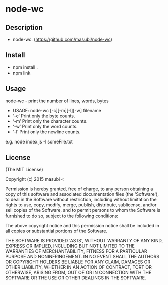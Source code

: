 node-wc
=======

## Description

* node-wc: (https://github.com/masubi/node-wc)

## Install

* npm install .
* npm link

## Usage

  node-wc - print the number of lines, words, bytes
  - USAGE:  node-wc [-c][-m][-l][-w] filename
  - ‘-c’ Print only the byte counts.
  - ‘-m’ Print only the character counts.
  - ‘-w’ Print only the word counts.
  - ‘-l’ Print only the newline counts.

  e.g. node index.js -l someFile.txt


## License 

(The MIT License)

Copyright (c) 2015 masubi &lt;

Permission is hereby granted, free of charge, to any person obtaining
a copy of this software and associated documentation files (the
'Software'), to deal in the Software without restriction, including
without limitation the rights to use, copy, modify, merge, publish,
distribute, sublicense, and/or sell copies of the Software, and to
permit persons to whom the Software is furnished to do so, subject to
the following conditions:

The above copyright notice and this permission notice shall be
included in all copies or substantial portions of the Software.

THE SOFTWARE IS PROVIDED 'AS IS', WITHOUT WARRANTY OF ANY KIND,
EXPRESS OR IMPLIED, INCLUDING BUT NOT LIMITED TO THE WARRANTIES OF
MERCHANTABILITY, FITNESS FOR A PARTICULAR PURPOSE AND NONINFRINGEMENT.
IN NO EVENT SHALL THE AUTHORS OR COPYRIGHT HOLDERS BE LIABLE FOR ANY
CLAIM, DAMAGES OR OTHER LIABILITY, WHETHER IN AN ACTION OF CONTRACT,
TORT OR OTHERWISE, ARISING FROM, OUT OF OR IN CONNECTION WITH THE
SOFTWARE OR THE USE OR OTHER DEALINGS IN THE SOFTWARE.
